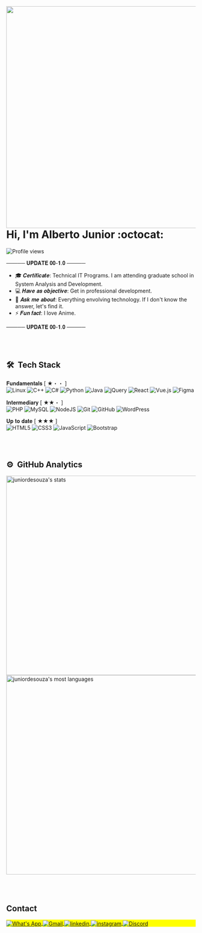 <!--
**juniordesouza/juniordesouza** is a ✨ _special_ ✨ repository because its `README.md` (this file) appears on your GitHub profile.

Here are some ideas to get you started:

- 🔭 I’m currently working on ...
- 🌱 I’m currently learning ...
- 👯 I’m looking to collaborate on ...
- 🤔 I’m looking for help with ...
- 💬 Ask me about ...
- 📫 How to reach me: ...
- 😄 Pronouns: ...
- ⚡ Fun fact: ...
-->

<img align="right" height="590em" src="https://raw.githubusercontent.com/gist/juniordesouza/a6ee49631b8211a645fdd049d59c1573/raw/ee7109b6557dfd3e419b2ab8ca4a79e233e34891/githubcardnew.svg"/>
<h1 align="left">Hi, I'm Alberto Junior :octocat:</h1> 
<p align="left"> <img src="https://komarev.com/ghpvc/?username=juniordesouza&color=blue" alt="Profile views" /> </p>

───── 𝐔𝐏𝐃𝐀𝐓𝐄 𝟎𝟎-𝟏.𝟎 ───── 
- 🎓 𝑪𝒆𝒓𝒕𝒊𝒇𝒊𝒄𝒂𝒕𝒆: Technical IT Programs. I am attending graduate school in System Analysis and Development.
- 💻 𝑯𝒂𝒗𝒆 𝒂𝒔 𝒐𝒃𝒋𝒆𝒄𝒕𝒊𝒗𝒆:  Get in professional development.
- 💬 𝑨𝒔𝒌 𝒎𝒆 𝒂𝒃𝒐𝒖𝒕: Everything envolving technology. If I don't know the answer, let's find it. 
- ⚡ 𝑭𝒖𝒏 𝒇𝒂𝒄𝒕: I love Anime. <br>

───── 𝐔𝐏𝐃𝐀𝐓𝐄 𝟎𝟎-𝟏.𝟎 ─────

<br><br>

## 🛠 &nbsp;Tech Stack

𝐅𝐮𝐧𝐝𝐚𝐦𝐞𝐧𝐭𝐚𝐥𝐬 [ ★・・ ] <br>
![Linux](https://img.shields.io/badge/Linux-FCC624?style=for-the-badge&logo=linux&logoColor=black)
![C++](https://img.shields.io/badge/c++-%2300599C.svg?style=for-the-badge&logo=c%2B%2B&logoColor=white)
![C#](https://img.shields.io/badge/c%23-%23239120.svg?style=for-the-badge&logo=c-sharp&logoColor=white)
![Python](https://img.shields.io/badge/python-3670A0?style=for-the-badge&logo=python&logoColor=ffdd54)
![Java](https://img.shields.io/badge/java-%23ED8B00.svg?style=for-the-badge&logo=java&logoColor=white)
![jQuery](https://img.shields.io/badge/jquery-%230769AD.svg?style=for-the-badge&logo=jquery&logoColor=white)
![React](https://img.shields.io/badge/react-%2320232a.svg?style=for-the-badge&logo=react&logoColor=%2361DAFB)
![Vue.js](https://img.shields.io/badge/vuejs-%2335495e.svg?style=for-the-badge&logo=vuedotjs&logoColor=%234FC08D)
![Figma](https://img.shields.io/badge/figma-%23F24E1E.svg?style=for-the-badge&logo=figma&logoColor=white)

𝐈𝐧𝐭𝐞𝐫𝐦𝐞𝐝𝐢𝐚𝐫𝐲 [ ★★・ ]<br>
![PHP](https://img.shields.io/badge/php-%23777BB4.svg?style=for-the-badge&logo=php&logoColor=white)
![MySQL](https://img.shields.io/badge/mysql-%2300f.svg?style=for-the-badge&logo=mysql&logoColor=white)
![NodeJS](https://img.shields.io/badge/node.js-6DA55F?style=for-the-badge&logo=node.js&logoColor=white)
![Git](https://img.shields.io/badge/git-%23F05033.svg?style=for-the-badge&logo=git&logoColor=white)
![GitHub](https://img.shields.io/badge/github-%23121011.svg?style=for-the-badge&logo=github&logoColor=white)
![WordPress](https://img.shields.io/badge/WordPress-%23117AC9.svg?style=for-the-badge&logo=WordPress&logoColor=white)

𝐔𝐩 𝐭𝐨 𝐝𝐚𝐭𝐞 [ ★★★ ] <br>
![HTML5](https://img.shields.io/badge/html5-%23E34F26.svg?style=for-the-badge&logo=html5&logoColor=white)
![CSS3](https://img.shields.io/badge/css3-%231572B6.svg?style=for-the-badge&logo=css3&logoColor=white)
![JavaScript](https://img.shields.io/badge/javascript-%23323330.svg?style=for-the-badge&logo=javascript&logoColor=%23F7DF1E)
![Bootstrap](https://img.shields.io/badge/bootstrap-%23563D7C.svg?style=for-the-badge&logo=bootstrap&logoColor=white)



<br><br>

## ⚙️ &nbsp;GitHub Analytics

<p align="left">
<img width="530em" src="https://github-readme-stats.vercel.app/api?username=juniordesouza&show_icons=true&theme=vision-friendly-dark" alt="juniordesouza's stats"/>
<img width="530em" src="https://github-readme-stats.vercel.app/api/top-langs/?username=juniordesouza&layout=compact&theme=vision-friendly-dark" alt="juniordesouza's most languages"/>
</p>

<br><br>

## Contact

<p align="left" style="background:yellow">
<a href="https://wa.me/5511951132291" target="_blank">
  <img align="center" src="https://img.shields.io/badge/-WhatsApp-05122A?style=flat&logo=whatsapp" alt="What's App"/>
</a>
<a href="mailto:albertojunior.05@gmail.com" target="_blank">
  <img align="center" src="https://img.shields.io/badge/-Gmail-05122A?style=flat&logo=gmail" alt="Gmail"/>
</a>
<a href="https://www.linkedin.com/in/juniordesouza/" target="_blank">
  <img align="center" src="https://img.shields.io/badge/-Linkedin-05122A?style=flat&logo=linkedin" alt="linkedin"/>
</a>
<a href="https://instagram.com/albertjryu" target="_blank">
 <img align="center" src="https://img.shields.io/badge/-@albertjryu-05122A?style=flat&logo=instagram" alt="instagram"/>
</a>
 <a href="https://discordapp.com/users/401472510022909952" target="_blank">
 <img align="center" src="https://img.shields.io/badge/-Discord-05122A?style=flat&logo=discord" alt="Discord"/>
</a>
</p>
